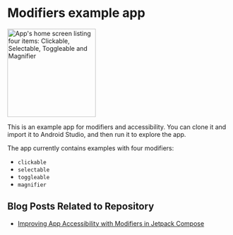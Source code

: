 # Modifiers example app

<img src="https://github.com/eevajonnapanula/modifiers-example-app/assets/28345294/b073427e-2316-47b6-9bc0-977c0d73bc29" alt="App's home screen listing four items: Clickable, Selectable, Toggleable and Magnifier" width="200" />

This is an example app for modifiers and accessibility. You can clone it and import it to Android Studio, and then run it to explore the app. 

The app currently contains examples with four modifiers:
- `clickable`
- `selectable`
- `toggleable`
- `magnifier`

## Blog Posts Related to Repository

- [Improving App Accessibility with Modifiers in Jetpack Compose ](https://eevis.codes/blog/2023-07-11/improving-app-accessibility-with-modifiers-in-jetpack-compose/)
